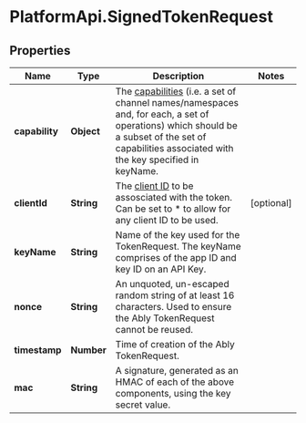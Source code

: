 # PlatformApi.SignedTokenRequest

## Properties

Name | Type | Description | Notes
------------ | ------------- | ------------- | -------------
**capability** | **Object** | The [capabilities](https://www.ably.io/documentation/core-features/authentication#capabilities-explained) (i.e. a set of channel names/namespaces and, for each, a set of operations) which should be a subset of the set of capabilities associated with the key specified in keyName. | 
**clientId** | **String** | The [client ID](https://www.ably.io/documentation/core-features/authentication#identified-clients) to be assosciated with the token. Can be set to * to allow for any client ID to be used. | [optional] 
**keyName** | **String** | Name of the key used for the TokenRequest. The keyName comprises of the app ID and key ID on an API Key. | 
**nonce** | **String** | An unquoted, un-escaped random string of at least 16 characters. Used to ensure the Ably TokenRequest cannot be reused. | 
**timestamp** | **Number** | Time of creation of the Ably TokenRequest. | 
**mac** | **String** | A signature, generated as an HMAC of each of the above components, using the key secret value. | 


